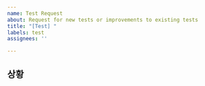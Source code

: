 ```yaml
---
name: Test Request
about: Request for new tests or improvements to existing tests
title: "[Test] "
labels: test
assignees: ''

---
```


## 상황

